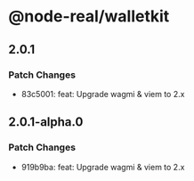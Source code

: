# @node-real/walletkit

## 2.0.1

### Patch Changes

- 83c5001: feat: Upgrade wagmi & viem to 2.x

## 2.0.1-alpha.0

### Patch Changes

- 919b9ba: feat: Upgrade wagmi & viem to 2.x
